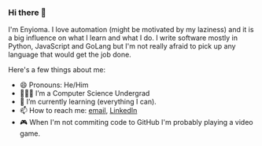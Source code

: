 ### Hi there 👋

I'm Enyioma. I love automation (might be motivated by my laziness) and it is a big influence on what I learn and what I do. I write software mostly in Python, JavaScript and GoLang but I'm not really afraid to pick up any language that would get the job done. 

Here's a few things about me:
- 😄 Pronouns: He/Him
- 🧑🏾‍🎓 I’m a Computer Science Undergrad
- 🌱 I’m currently learning (everything I can).
- 📫 How to reach me: [email](o.enyioma@gmail.com), [LinkedIn](https://www.linkedin.com/in/oluwafenyi)
- 🎮 When I'm not commiting code to GitHub I'm probably playing a video game.
